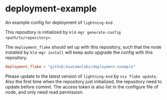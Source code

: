 # deployment-example
An example config for deployment of `lightning-knd`

This repository is initialized by `kld-mgr generate-config <path/to/repository>`.

The `deployment_flake` should set up with this repository, such that the node installed by `kld-mgr install` will keep auto upgrade the config with this repository.
```toml
deployment_flake = "github:kuutamolabs/deployment-example"
```

Please update to the latest version of `lightning-knd` by `nix flake update`.
Also the first time when the repository just initialized, the repository need to update before commit.
The access token is also list in the configure file of node, and only need read permission.
